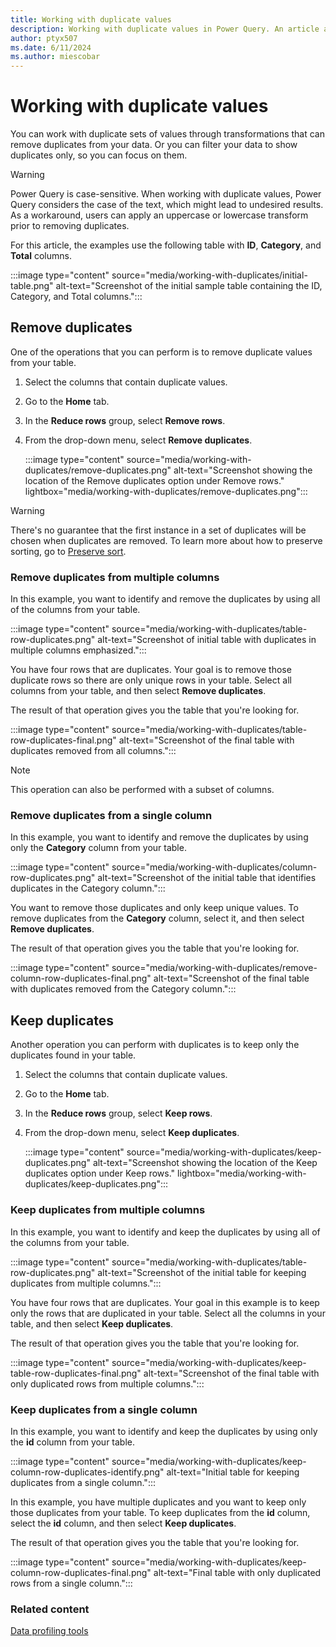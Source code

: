 ```yaml
---
title: Working with duplicate values
description: Working with duplicate values in Power Query. An article about how to remove and keep duplicates from one or multiple columns.
author: ptyx507
ms.date: 6/11/2024
ms.author: miescobar
---
```


# Working with duplicate values

You can work with duplicate sets of values through transformations that can remove duplicates from your data. Or you can filter your data to show duplicates only, so you can focus on them.

> [!WARNING]
> Power Query is case-sensitive. When working with duplicate values, Power Query considers the case of the text, which might lead to undesired results. As a workaround, users can apply an uppercase or lowercase transform prior to removing duplicates.

For this article, the examples use the following table with **ID**, **Category**, and **Total** columns.

:::image type="content" source="media/working-with-duplicates/initial-table.png" alt-text="Screenshot of the initial sample table containing the ID, Category, and Total columns.":::

## Remove duplicates

One of the operations that you can perform is to remove duplicate values from your table.

1. Select the columns that contain duplicate values.
2. Go to the **Home** tab.
3. In the **Reduce rows** group, select **Remove rows**.
4. From the drop-down menu, select **Remove duplicates**.

   :::image type="content" source="media/working-with-duplicates/remove-duplicates.png" alt-text="Screenshot showing the location of the Remove duplicates option under Remove rows." lightbox="media/working-with-duplicates/remove-duplicates.png":::

> [!WARNING]
> There's no guarantee that the first instance in a set of duplicates will be chosen when duplicates are removed. To learn more about how to preserve sorting, go to [Preserve sort](CommonIssues.md#preserving-sort).

### Remove duplicates from multiple columns

In this example, you want to identify and remove the duplicates by using all of the columns from your table.

:::image type="content" source="media/working-with-duplicates/table-row-duplicates.png" alt-text="Screenshot of initial table with duplicates in multiple columns emphasized.":::

You have four rows that are duplicates. Your goal is to remove those duplicate rows so there are only unique rows in your table. Select all columns from your table, and then select **Remove duplicates**.

The result of that operation gives you the table that you're looking for.

:::image type="content" source="media/working-with-duplicates/table-row-duplicates-final.png" alt-text="Screenshot of the final table with duplicates removed from all columns.":::

> [!NOTE]
>This operation can also be performed with a subset of columns.

### Remove duplicates from a single column

In this example, you want to identify and remove the duplicates by using only the **Category** column from your table.

:::image type="content" source="media/working-with-duplicates/column-row-duplicates.png" alt-text="Screenshot of the initial table that identifies duplicates in the Category column.":::

You want to remove those duplicates and only keep unique values. To remove duplicates from the **Category** column, select it, and then select **Remove duplicates**.

The result of that operation gives you the table that you're looking for.

:::image type="content" source="media/working-with-duplicates/remove-column-row-duplicates-final.png" alt-text="Screenshot of the final table with duplicates removed from the Category column.":::

## Keep duplicates

Another operation you can perform with duplicates is to keep only the duplicates found in your table.

1. Select the columns that contain duplicate values.
2. Go to the **Home** tab.
3. In the **Reduce rows** group, select **Keep rows**.
4. From the drop-down menu, select **Keep duplicates**.

   :::image type="content" source="media/working-with-duplicates/keep-duplicates.png" alt-text="Screenshot showing the location of the Keep duplicates option under Keep rows." lightbox="media/working-with-duplicates/keep-duplicates.png":::

### Keep duplicates from multiple columns

In this example, you want to identify and keep the duplicates by using all of the columns from your table.

:::image type="content" source="media/working-with-duplicates/table-row-duplicates.png" alt-text="Screenshot of the initial table for keeping duplicates from multiple columns.":::

You have four rows that are duplicates. Your goal in this example is to keep only the rows that are duplicated in your table. Select all the columns in your table, and then select **Keep duplicates**.

The result of that operation gives you the table that you're looking for.

:::image type="content" source="media/working-with-duplicates/keep-table-row-duplicates-final.png" alt-text="Screenshot of the final table with only duplicated rows from multiple columns.":::

### Keep duplicates from a single column

In this example, you want to identify and keep the duplicates by using only the **id** column from your table.

:::image type="content" source="media/working-with-duplicates/keep-column-row-duplicates-identify.png" alt-text="Initial table for keeping duplicates from a single column.":::

In this example, you have multiple duplicates and you want to keep only those duplicates from your table. To keep duplicates from the **id** column, select the **id** column, and then select **Keep duplicates**.

The result of that operation gives you the table that you're looking for.

:::image type="content" source="media/working-with-duplicates/keep-column-row-duplicates-final.png" alt-text="Final table with only duplicated rows from a single column.":::

### Related content

[Data profiling tools](data-profiling-tools.md)
